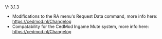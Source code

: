 V: 3.1.3
- Modifications to the RA menu's Request Data command, more info here: https://cedmod.nl/Changelog
- Compatability for the CedMod Ingame Mute system, more info here: https://cedmod.nl/Changelog